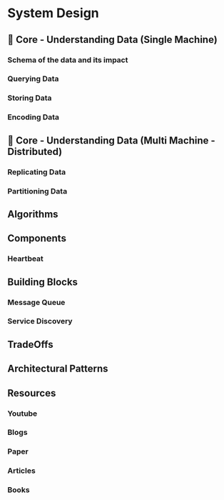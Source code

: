 # System Design
## 📌 Core - Understanding Data (Single Machine)
### Schema of the data and its impact
### Querying Data
### Storing Data
### Encoding Data

## 📌 Core - Understanding Data (Multi Machine - Distributed)
### Replicating Data
### Partitioning Data

## Algorithms

## Components
### Heartbeat

## Building Blocks
### Message Queue
### Service Discovery

## TradeOffs

## Architectural Patterns

## Resources
### Youtube
### Blogs
### Paper
### Articles
### Books
